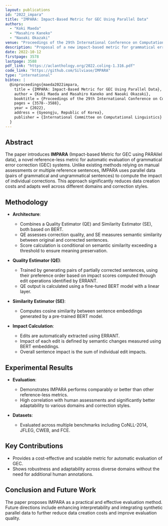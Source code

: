 ```yaml
---
layout: publications
id: "2022_impara"
title: "IMPARA: Impact-Based Metric for GEC Using Parallel Data"
authors:
  - "Koki Maeda"
  - "Masahiro Kaneko"
  - "Naoaki Okazaki"
venue: "Proceedings of the 29th International Conference on Computational Linguistics (COLING 2022)"
description: "Proposal of a new impact-based metric for grammatical error correction using parallel datasets."
date: 2022-10-12
firstpage: 3578
lastpage: 3588
pdf_link: "https://aclanthology.org/2022.coling-1.316.pdf"
code_link: "https://github.com/Silviase/IMPARA"
type: "international"
bibtex: |
  @inproceedings{maeda2022impara,
    title = {IMPARA: Impact-Based Metric for GEC Using Parallel Data},
    author = {Koki Maeda and Masahiro Kaneko and Naoaki Okazaki},
    booktitle = {Proceedings of the 29th International Conference on Computational Linguistics (COLING 2022)},
    pages = {3578--3588},
    year = {2022},
    address = {Gyeongju, Republic of Korea},
    publisher = {International Committee on Computational Linguistics}
  }
---
```


## Abstract

The paper introduces **IMPARA** (Impact-based Metric for GEC using PARAllel data), a novel reference-less metric for automatic evaluation of grammatical error correction (GEC) systems. Unlike existing methods relying on manual assessments or multiple reference sentences, IMPARA uses parallel data (pairs of grammatical and ungrammatical sentences) to compute the impact of individual corrections. This approach significantly reduces data creation costs and adapts well across different domains and correction styles.

## Methodology

- **Architecture**:

  - Combines a Quality Estimator (QE) and Similarity Estimator (SE), both based on BERT.
  - QE assesses correction quality, and SE measures semantic similarity between original and corrected sentences.
  - Score calculation is conditional on semantic similarity exceeding a threshold to ensure meaning preservation.

- **Quality Estimator (QE)**:

  - Trained by generating pairs of partially corrected sentences, using their preference order based on impact scores computed through edit operations identified by ERRANT.
  - QE output is calculated using a fine-tuned BERT model with a linear layer.

- **Similarity Estimator (SE)**:

  - Computes cosine similarity between sentence embeddings generated by a pre-trained BERT model.

- **Impact Calculation**:
  - Edits are automatically extracted using ERRANT.
  - Impact of each edit is defined by semantic changes measured using BERT embeddings.
  - Overall sentence impact is the sum of individual edit impacts.

## Experimental Results

- **Evaluation**:

  - Demonstrates IMPARA performs comparably or better than other reference-less metrics.
  - High correlation with human assessments and significantly better adaptability to various domains and correction styles.

- **Datasets**:
  - Evaluated across multiple benchmarks including CoNLL-2014, JFLEG, CWEB, and FCE.

## Key Contributions

- Provides a cost-effective and scalable metric for automatic evaluation of GEC.
- Shows robustness and adaptability across diverse domains without the need for additional human annotations.

## Conclusion and Future Work

The paper proposes IMPARA as a practical and effective evaluation method. Future directions include enhancing interpretability and integrating synthetic parallel data to further reduce data creation costs and improve evaluation quality.
